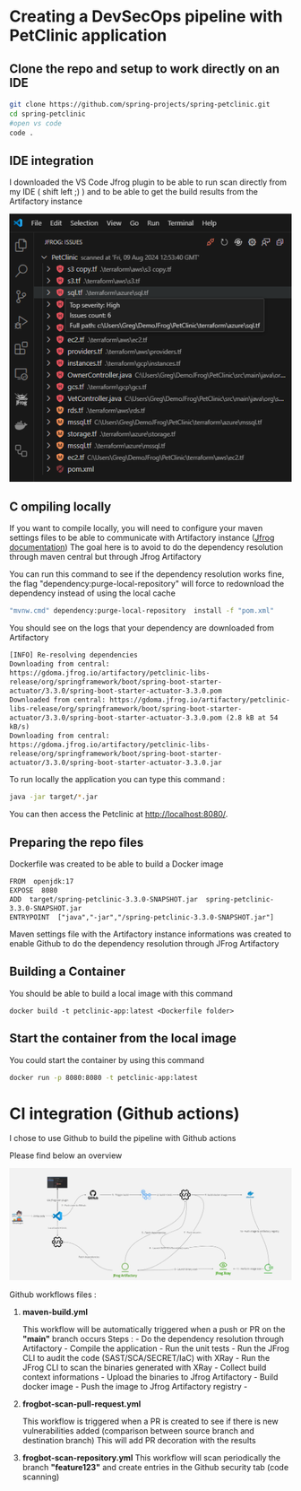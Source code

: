 
# Creating a DevSecOps pipeline with PetClinic application

## Clone the repo and setup to work directly on an IDE

 ```bash
git clone https://github.com/spring-projects/spring-petclinic.git
cd spring-petclinic
#open vs code
code .
```
 


## IDE integration

I downloaded the VS Code Jfrog plugin to be able to run scan directly from my IDE ( shift left ;) ) and to be able to get the build results from the Artifactory instance

![VsCode Jfrog Integration](https://github.com/5l1D3R/PetClinic/blob/main/images/vscode.png)


## C ompiling locally

If you want to compile locally, you will need to configure your maven settings files to be able to communicate with Artifactory instance ([Jfrog documentation](https://jfrog.com/help/r/jfrog-artifactory-documentation/resolve-maven-artifacts-through-artifactory))
The goal here is to avoid to do the dependency resolution through maven central but through Jfrog Artifactory

You can run this command to see if the dependency resolution works fine, the flag "dependency:purge-local-repository" will force to redownload the dependency instead of using the local cache
```bash
"mvnw.cmd" dependency:purge-local-repository  install -f "pom.xml" 
```
You should see on the logs that your dependency are downloaded from Artifactory
```
[INFO] Re-resolving dependencies
Downloading from central: https://gdoma.jfrog.io/artifactory/petclinic-libs-release/org/springframework/boot/spring-boot-starter-actuator/3.3.0/spring-boot-starter-actuator-3.3.0.pom
Downloaded from central: https://gdoma.jfrog.io/artifactory/petclinic-libs-release/org/springframework/boot/spring-boot-starter-actuator/3.3.0/spring-boot-starter-actuator-3.3.0.pom (2.8 kB at 54 kB/s)
Downloading from central: https://gdoma.jfrog.io/artifactory/petclinic-libs-release/org/springframework/boot/spring-boot-starter-actuator/3.3.0/spring-boot-starter-actuator-3.3.0.jar
```
To run locally the application you can type this command :
```bash
java -jar target/*.jar
```

You can then access the Petclinic at <http://localhost:8080/>.

## Preparing the repo files

Dockerfile was created to be able to build a Docker image 

```docker
FROM  openjdk:17
EXPOSE  8080
ADD  target/spring-petclinic-3.3.0-SNAPSHOT.jar  spring-petclinic-3.3.0-SNAPSHOT.jar
ENTRYPOINT  ["java","-jar","/spring-petclinic-3.3.0-SNAPSHOT.jar"]
```

Maven settings file with the Artifactory instance informations was created to enable Github to do the dependency resolution through JFrog Artifactory


## Building a Container

You should be able to build a local image with this command 
```
docker build -t petclinic-app:latest <Dockerfile folder>

```
## Start the container from the local image

You could start the container by using this command

```bash
docker run -p 8080:8080 -t petclinic-app:latest
```
# CI integration (Github actions)

I chose to use Github to build the pipeline with Github actions

Please find below an overview

![Workflow diagram](https://github.com/5l1D3R/PetClinic/blob/main/images/Diagram.jpg)

Github workflows files :

 1. **maven-build.yml**
 
	This workflow will be automatically triggered when a push or PR on the **"main"** branch occurs
	Steps :
		- Do the dependency resolution through Artifactory
		- Compile the application
		- Run the unit tests
		- Run the JFrog CLI to audit the code (SAST/SCA/SECRET/IaC) with XRay
		- Run the JFrog CLI to scan the binaries generated with XRay
		- Collect build context informations
		- Upload the binaries to Jfrog Artifactory
		- Build docker image
		- Push the image to Jfrog Artifactory registry
		- 
2.	**frogbot-scan-pull-request.yml**
	
	This workflow is triggered when a PR is created to see if there is new vulnerabilities added (comparison between source branch and destination branch)
	This will add PR decoration with the results

3.	**frogbot-scan-repository.yml**
	This workflow will scan periodically the branch **"feature123"** and create entries in the Github security tab (code scanning)

